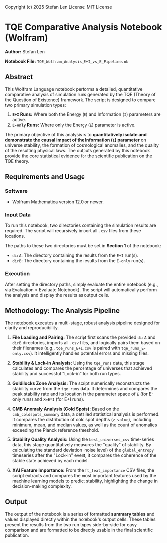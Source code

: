 Copyright (c) 2025 Stefan Len
License: MIT License

# TQE Comparative Analysis Notebook (Wolfram)

**Author:** Stefan Len

**Notebook File:** `TQE_Wolfram_Analysis_E+I_vs_E_Pipeline.nb`


## Abstract

This Wolfram Language notebook performs a detailed, quantitative comparative analysis of simulation runs generated by the TQE (Theory of the Question of Existence) framework. The script is designed to compare two primary simulation types:
1.  **`E+I` Runs:** Where both the Energy (`E`) and Information (`I`) parameters are active.
2.  **`E-only` Runs:** Where only the Energy (`E`) parameter is active.

The primary objective of this analysis is to **quantitatively isolate and demonstrate the causal impact of the Information (`I`) parameter** on universe stability, the formation of cosmological anomalies, and the quality of the resulting physical laws. The outputs generated by this notebook provide the core statistical evidence for the scientific publication on the TQE theory.


## Requirements and Usage

### Software
- Wolfram Mathematica version 12.0 or newer.

### Input Data
To run this notebook, two directories containing the simulation results are required. The script will recursively import all `.csv` files from these locations.

The paths to these two directories must be set in **Section 1** of the notebook:
- `dirA`: The directory containing the results from the `E+I` run(s).
- `dirB`: The directory containing the results from the `E-only` run(s).

### Execution
After setting the directory paths, simply evaluate the entire notebook (e.g., via Evaluation > Evaluate Notebook). The script will automatically perform the analysis and display the results as output cells.


## Methodology: The Analysis Pipeline

The notebook executes a multi-stage, robust analysis pipeline designed for clarity and reproducibility.

1.  **File Loading and Pairing:** The script first scans the provided `dirA` and `dirB` directories, imports all `.csv` files, and logically pairs them based on their filenames (e.g., `tqe_runs_E+I.csv` is paired with `tqe_runs_E-only.csv`). It intelligently handles potential errors and missing files.

2.  **Stability & Lock-in Analysis:** Using the `tqe_runs` data, this stage calculates and compares the percentage of universes that achieved stability and successful "Lock-in" for both run types.

3.  **Goldilocks Zone Analysis:** The script numerically reconstructs the stability curve from the `tqe_runs` data. It determines and compares the peak stability rate and its location in the parameter space of `E` (for E-only runs) and `X=E*I` (for E+I runs).

4.  **CMB Anomaly Analysis (Cold Spots):** Based on the `cmb_coldspots_summary` data, a detailed statistical analysis is performed. It compares the distribution of cold spot depths (`z_value`), including minimum, mean, and median values, as well as the count of anomalies exceeding the Planck reference threshold.

5.  **Stability Quality Analysis:** Using the `best_universes_csv` time-series data, this stage quantitatively measures the "quality" of stability. By calculating the standard deviation (noise level) of the `global_entropy` timeseries after the "Lock-in" event, it compares the coherence of the stable state achieved by each model.

6.  **XAI Feature Importance:** From the `ft_feat_importance` CSV files, the script extracts and compares the most important features used by the machine learning models to predict stability, highlighting the change in decision-making complexity.


## Output

The output of the notebook is a series of formatted **summary tables** and values displayed directly within the notebook's output cells. These tables present the results from the two run types side-by-side for easy comparison and are formatted to be directly usable in the final scientific publication.
